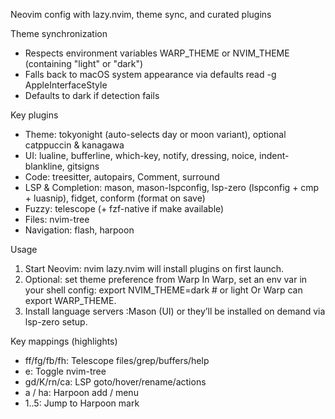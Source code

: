Neovim config with lazy.nvim, theme sync, and curated plugins

Theme synchronization
- Respects environment variables WARP_THEME or NVIM_THEME (containing "light" or "dark")
- Falls back to macOS system appearance via defaults read -g AppleInterfaceStyle
- Defaults to dark if detection fails

Key plugins
- Theme: tokyonight (auto-selects day or moon variant), optional catppuccin & kanagawa
- UI: lualine, bufferline, which-key, notify, dressing, noice, indent-blankline, gitsigns
- Code: treesitter, autopairs, Comment, surround
- LSP & Completion: mason, mason-lspconfig, lsp-zero (lspconfig + cmp + luasnip), fidget, conform (format on save)
- Fuzzy: telescope (+ fzf-native if make available)
- Files: nvim-tree
- Navigation: flash, harpoon

Usage
1) Start Neovim: nvim
   lazy.nvim will install plugins on first launch.
2) Optional: set theme preference from Warp
   In Warp, set an env var in your shell config:
   export NVIM_THEME=dark   # or light
   Or Warp can export WARP_THEME.
3) Install language servers
   :Mason  (UI) or they’ll be installed on demand via lsp-zero setup.

Key mappings (highlights)
- <leader>ff/fg/fb/fh: Telescope files/grep/buffers/help
- <leader>e: Toggle nvim-tree
- gd/K/rn/ca: LSP goto/hover/rename/actions
- <leader>a / <leader>ha: Harpoon add / menu
- <leader>1..5: Jump to Harpoon mark

